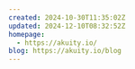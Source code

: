 ```yaml
---
created: 2024-10-30T11:35:02Z
updated: 2024-12-10T08:32:52Z
homepage:
  - https://akuity.io/
blog: https://akuity.io/blog
---
```

